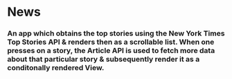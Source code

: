 # News
### An app which obtains the top stories using the New York Times Top Stories API & renders then as a scrollable list.  When one presses on a story, the Article API is used to fetch more data about that particular story & subsequently render it as a conditonally rendered View.
<p align="center">
</p>
